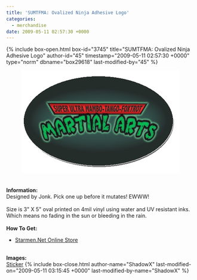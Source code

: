 ```yaml
---
title: 'SUMTFMA: Ovalized Ninja Adhesive Logo'
categories:
  - merchandise
date: 2009-05-11 02:57:30 +0000
---
```

{% include box-open.html box-id="3745" title="SUMTFMA: Ovalized Ninja Adhesive Logo" author-id="45" timestamp="2009-05-11 02:57:30 +0000" type="norm" dbname="box29618" last-modified-by="45" %}
	<center>
	<img src="/merchandise/images/smn_sumtfma_title.png" border="0" alt="SUMTFMA: Ovalized Ninja Adhesive Logo" />
	</center>
	<br /><br />
	<b>Information:</b>
	<br />
	Designed by Jonk. Pick one up before it mutates! EWWW!
	<br /><br />
	Size is 3" X 5" oval printed on 4mil vinyl using water and UV resistant inks. 
	Which means no fading in the sun or bleeding in the rain. 
	<br /><br />
	<b>How To Get:</b>
	<br />
	<ul>
	<li><a href="http://www.cafepress.com/starmen.10924279">Starmen.Net Online Store</a></li>
	</ul>
	<br />
	<b>Images:</b>
	<br />
	<a href="/merchandise/images/smn_sumtfma_sticker.jpg">Sticker</a>
{% include box-close.html author-name="ShadowX" last-modified-on="2009-05-11 03:15:45 +0000" last-modified-by-name="ShadowX" %}
